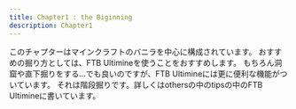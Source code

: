 ```yaml
---
title: Chapter1 : the Biginning
description: Chapter1
---
```


このチャプターはマインクラフトのバニラを中心に構成されています。
おすすめの掘り方としては、FTB Ultimineを使うことをおすすめします。
もちろん洞窟や直下掘りをする...でも良いのですが、FTB Ultimineには更に便利な機能がついています。
それは階段掘りです。詳しくはothersの中のtipsの中のFTB Ultimineに書いています。
